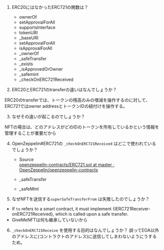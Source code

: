 1. ERC20にはなかったERC721の関数は？
   - ownerOf
   - setApprovalForAll
   - supportsInterface
   - tokenURI
   - _baseURI
   - setApprovalForAll
   - isApprovalForAll
   - _ownerOf
   - _safeTransfer
   - _exists
   - _isApprovedOrOwner
   - _safemint
   - _checkOnERC721Received

2. ERC20とERC721のtransferの違いはなんでしょうか？

ERC20のtransferでは、トークンの残高のみの増減を操作するのに対して、ERC721ではowner addressとトークンIDの紐付けを操作する。

3. なぜその違いが起こるのでしょうか？

NFTの場合は、どのアドレスがどのIDのトークンを所有しているかという情報を管理することが重要だから

4. OpenZeppelin#ERC721の `_checkOnERC721Received` はどこで使われているでしょうか？
    - Source  
        [openzeppelin-contracts/ERC721.sol at master · OpenZeppelin/openzeppelin-contracts](https://github.com/OpenZeppelin/openzeppelin-contracts/blob/master/contracts/token/ERC721/ERC721.sol)
        
    - _safeTransfer
    - _safeMint

5. なぜNFTを送信する`superSafeTransferFrom` は失敗したのでしょうか？

- If `to` refers to a smart contract, it must implement {IERC721Receiver-onERC721Received}, which is called upon a safe transfer.
- GiveMeNFTは何も継承していないから

6. `_checkOnERC721Receive` を使用する目的はなんでしょうか？
誤ってEOA以外のアドレスに(コントラクトのアドレス)に送信してしまわないようにうするため。